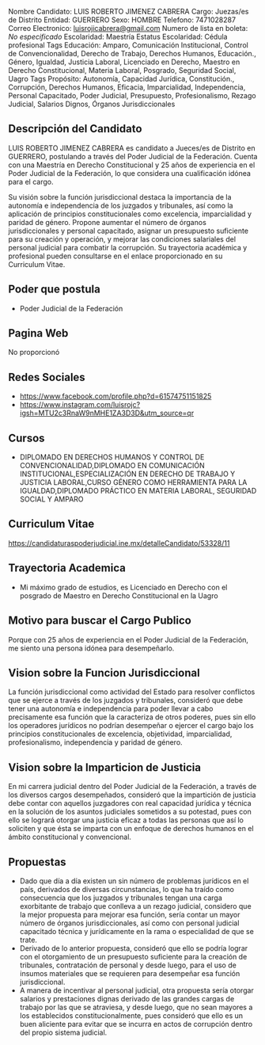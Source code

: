 Nombre Candidato: LUIS ROBERTO JIMENEZ CABRERA
Cargo: Juezas/es de Distrito
Entidad: GUERRERO
Sexo: HOMBRE
Telefono: 7471028287
Correo Electronico: luisrojicabrera@gmail.com
Numero de lista en boleta: *No especificado*
Escolaridad: Maestría
Estatus Escolaridad: Cédula profesional
Tags Educación: Amparo, Comunicación Institucional, Control de Convencionalidad, Derecho de Trabajo, Derechos Humanos, Educación., Género, Igualdad, Justicia Laboral, Licenciado en Derecho, Maestro en Derecho Constitucional, Materia Laboral, Posgrado, Seguridad Social, Uagro
Tags Propósito: Autonomía, Capacidad Jurídica, Constitución., Corrupción, Derechos Humanos, Eficacia, Imparcialidad, Independencia, Personal Capacitado, Poder Judicial, Presupuesto, Profesionalismo, Rezago Judicial, Salarios Dignos, Órganos Jurisdiccionales


## Descripción del Candidato 

LUIS ROBERTO JIMENEZ CABRERA es candidato a Jueces/es de Distrito en GUERRERO, postulando a través del Poder Judicial de la Federación. Cuenta con una Maestría en Derecho Constitucional y 25 años de experiencia en el Poder Judicial de la Federación, lo que considera una cualificación idónea para el cargo. 

Su visión sobre la función jurisdiccional destaca la importancia de la autonomía e independencia de los juzgados y tribunales, así como la aplicación de principios constitucionales como excelencia, imparcialidad y paridad de género.  Propone aumentar el número de órganos jurisdiccionales y personal capacitado, asignar un presupuesto suficiente para su creación y operación, y mejorar las condiciones salariales del personal judicial para combatir la corrupción. Su trayectoria académica y profesional pueden consultarse en el enlace proporcionado en su Curriculum Vitae.


## Poder que postula

- Poder Judicial de la Federación


## Pagina Web

No proporcionó


## Redes Sociales

- https://www.facebook.com/profile.php?d=61574751151825
- https://www.instagram.com/luisrojc?igsh=MTU2c3RnaW9nMHE1ZA3D3D&utm_source=qr


## Cursos

- DIPLOMADO EN DERECHOS HUMANOS Y CONTROL DE CONVENCIONALIDAD,DIPLOMADO EN COMUNICACIÓN INSTITUCIONAL,ESPECIALIZACIÓN EN DERECHO DE TRABAJO Y JUSTICIA LABORAL,CURSO GÉNERO COMO HERRAMIENTA PARA LA IGUALDAD,DIPLOMADO PRÁCTICO EN MATERIA LABORAL, SEGURIDAD SOCIAL Y AMPARO


## Curriculum Vitae

https://candidaturaspoderjudicial.ine.mx/detalleCandidato/53328/11


## Trayectoria Academica

- Mi máximo grado de estudios, es Licenciado en Derecho con el posgrado de Maestro en Derecho Constitucional en la Uagro


## Motivo para buscar el Cargo Publico

Porque con 25 años de experiencia en el Poder Judicial de la Federación, me siento una persona idónea para desempeñarlo.


## Vision sobre la Funcion Jurisdiccional

La función jurisdiccional como actividad del Estado para resolver conflictos que se ejerce a través de los juzgados y tribunales, consideró que debe tener una autonomía e independencia para poder llevar a cabo precisamente esa función que la caracteriza de otros poderes, pues sin ello los operadores jurídicos no podrían desempeñar o ejercer el cargo bajo los principios constitucionales de excelencia, objetividad, imparcialidad, profesionalismo, independencia y paridad de género.


## Vision sobre la Imparticion de Justicia

En mi carrera judicial dentro del Poder Judicial de la Federación, a través de los diversos cargos desempeñados, consideró que la impartición de justicia debe contar con aquellos juzgadores con real capacidad jurídica y técnica en la solución de los asuntos judiciales sometidos a su potestad, pues con ello se logrará otorgar una justicia eficaz a todas las personas que así lo soliciten y que ésta se imparta con un enfoque de derechos humanos en el ámbito constitucional y convencional.


## Propuestas

- Dado que día a día existen un sin número de problemas jurídicos en el país, derivados de diversas circunstancias, lo que ha traído como consecuencia que los juzgados y tribunales tengan una carga exorbitante de trabajo que conlleva a un rezago judicial, considero que la mejor propuesta para mejorar esa función, sería contar un mayor número de órganos jurisdiccionales, así como con personal judicial capacitado técnica y jurídicamente en la rama o especialidad de que se trate.
- Derivado de lo anterior propuesta, consideró que ello se podría lograr con el otorgamiento de un presupuesto suficiente para la creación de tribunales, contratación de personal y desde luego, para el uso de insumos materiales que se requieren para desempeñar esa función jurisdiccional.
- A manera de incentivar al personal judicial, otra propuesta sería otorgar salarios y prestaciones dignas derivado de las grandes cargas de trabajo por las que se atraviesa, y desde luego, que no sean mayores a los establecidos constitucionalmente, pues consideró que ello es un buen aliciente para evitar que se incurra en actos de corrupción dentro del propio sistema judicial.

